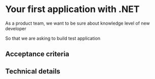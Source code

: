 # Your first application with .NET
As a product team, we want to be sure about knowledge level of new developer

So that we are asking to build test application

## Acceptance criteria

## Technical details
